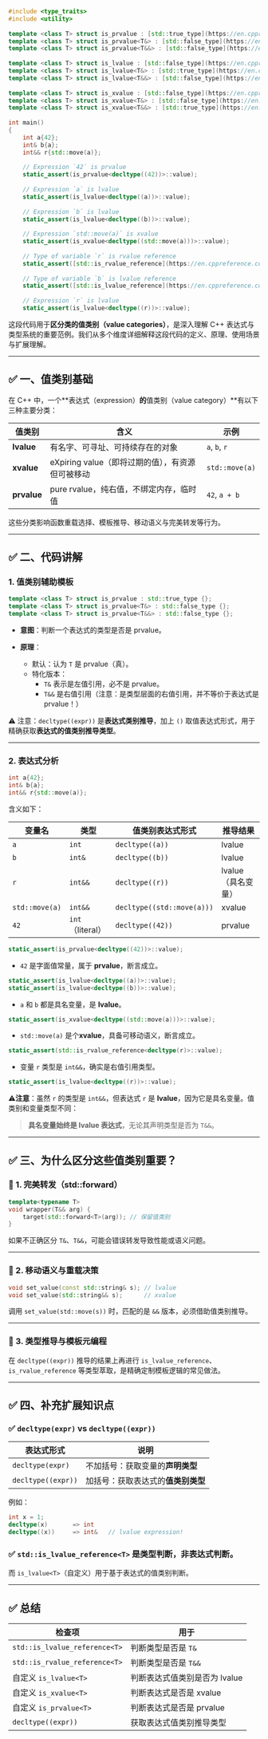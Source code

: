 ```cpp
#include <type_traits>
#include <utility>
 
template <class T> struct is_prvalue : [std::true_type](https://en.cppreference.com/w/cpp/types/integral_constant.html) {};
template <class T> struct is_prvalue<T&> : [std::false_type](https://en.cppreference.com/w/cpp/types/integral_constant.html) {};
template <class T> struct is_prvalue<T&&> : [std::false_type](https://en.cppreference.com/w/cpp/types/integral_constant.html) {};
 
template <class T> struct is_lvalue : [std::false_type](https://en.cppreference.com/w/cpp/types/integral_constant.html) {};
template <class T> struct is_lvalue<T&> : [std::true_type](https://en.cppreference.com/w/cpp/types/integral_constant.html) {};
template <class T> struct is_lvalue<T&&> : [std::false_type](https://en.cppreference.com/w/cpp/types/integral_constant.html) {};
 
template <class T> struct is_xvalue : [std::false_type](https://en.cppreference.com/w/cpp/types/integral_constant.html) {};
template <class T> struct is_xvalue<T&> : [std::false_type](https://en.cppreference.com/w/cpp/types/integral_constant.html) {};
template <class T> struct is_xvalue<T&&> : [std::true_type](https://en.cppreference.com/w/cpp/types/integral_constant.html) {};
 
int main()
{
    int a{42};
    int& b{a};
    int&& r{std::move(a)};
 
    // Expression `42` is prvalue
    static_assert(is_prvalue<decltype((42))>::value);
 
    // Expression `a` is lvalue
    static_assert(is_lvalue<decltype((a))>::value);
 
    // Expression `b` is lvalue
    static_assert(is_lvalue<decltype((b))>::value);
 
    // Expression `std::move(a)` is xvalue
    static_assert(is_xvalue<decltype((std::move(a)))>::value);
 
    // Type of variable `r` is rvalue reference
    static_assert([std::is_rvalue_reference](https://en.cppreference.com/w/cpp/types/is_rvalue_reference.html)<decltype(r)>::value);
 
    // Type of variable `b` is lvalue reference
    static_assert([std::is_lvalue_reference](https://en.cppreference.com/w/cpp/types/is_lvalue_reference.html)<decltype(b)>::value);
 
    // Expression `r` is lvalue
    static_assert(is_lvalue<decltype((r))>::value);
```

这段代码用于**区分类的值类别（value categories）**，是深入理解 C++ 表达式与类型系统的重要范例。我们从多个维度详细解释这段代码的定义、原理、使用场景与扩展理解。

---

## ✅ 一、值类别基础

在 C++ 中，一个\*\*表达式（expression）**的**值类别（value category）\*\*有以下三种主要分类：

| 值类别         | 含义                              | 示例             |
| ----------- | ------------------------------- | -------------- |
| **lvalue**  | 有名字、可寻址、可持续存在的对象                | `a`, `b`, `r`  |
| **xvalue**  | eXpiring value（即将过期的值），有资源但可被移动 | `std::move(a)` |
| **prvalue** | pure rvalue，纯右值，不绑定内存，临时值       | `42`, `a + b`  |


这些分类影响函数重载选择、模板推导、移动语义与完美转发等行为。

---

## ✅ 二、代码讲解

### 1\. 值类别辅助模板

```cpp
template <class T> struct is_prvalue : std::true_type {};
template <class T> struct is_prvalue<T&> : std::false_type {};
template <class T> struct is_prvalue<T&&> : std::false_type {};
```

-   **意图**：判断一个表达式的类型是否是 prvalue。
    
-   **原理**：
    -   默认：认为 `T` 是 prvalue（真）。
    -   特化版本：
        -   `T&` 表示是左值引用，必不是 prvalue。
        -   `T&&` 是右值引用（注意：是类型层面的右值引用，并不等价于表达式是 prvalue！）

⚠️ 注意：`decltype((expr))` 是**表达式类别推导**，加上 `()` 取值表达式形式，用于精确获取**表达式的值类别推导类型**。

---

### 2\. 表达式分析

```cpp
int a{42};
int& b{a};
int&& r{std::move(a)};
```

含义如下：

| 变量名            | 类型             | 值类别表达式形式                   | 推导结果         |
| -------------- | -------------- | -------------------------- | ------------ |
| `a`            | `int`          | `decltype((a))`            | lvalue       |
| `b`            | `int&`         | `decltype((b))`            | lvalue       |
| `r`            | `int&&`        | `decltype((r))`            | lvalue（具名变量） |
| `std::move(a)` | `int&&`        | `decltype((std::move(a)))` | xvalue       |
| `42`           | `int`（literal） | `decltype((42))`           | prvalue      |

```cpp
static_assert(is_prvalue<decltype((42))>::value);
```

-   `42` 是字面值常量，属于 **prvalue**，断言成立。
    

```cpp
static_assert(is_lvalue<decltype((a))>::value);
static_assert(is_lvalue<decltype((b))>::value);
```

-   `a` 和 `b` 都是具名变量，是 **lvalue**。
    

```cpp
static_assert(is_xvalue<decltype((std::move(a)))>::value);
```

-   `std::move(a)` 是个**xvalue**，具备可移动语义，断言成立。
    

```cpp
static_assert(std::is_rvalue_reference<decltype(r)>::value);
```

-   变量 `r` 类型是 `int&&`，确实是右值引用类型。

```cpp
static_assert(is_lvalue<decltype((r))>::value);
```

⚠️**注意**：虽然 `r` 的类型是 `int&&`，但表达式 `r` 是 **lvalue**，因为它是具名变量。值类别和变量类型不同：

> **具名变量始终是 lvalue 表达式**，无论其声明类型是否为 `T&&`。

---

## ✅ 三、为什么区分这些值类别重要？

### 📌 1. 完美转发（std::forward）

```cpp
template<typename T>
void wrapper(T&& arg) {
    target(std::forward<T>(arg)); // 保留值类别
}
```

如果不正确区分 `T&`、`T&&`，可能会错误转发导致性能或语义问题。

---

### 📌 2. 移动语义与重载决策

```cpp
void set_value(const std::string& s); // lvalue
void set_value(std::string&& s);      // xvalue
```

调用 `set_value(std::move(s))` 时，匹配的是 `&&` 版本，必须借助值类别推导。

---

### 📌 3. 类型推导与模板元编程

在 `decltype((expr))` 推导的结果上再进行 `is_lvalue_reference`、`is_rvalue_reference` 等类型萃取，是精确定制模板逻辑的常见做法。

---

## ✅ 四、补充扩展知识点

### ✅ `decltype(expr)` vs `decltype((expr))`

| 表达式形式 | 说明 |
| --- | --- |
| `decltype(expr)` | 不加括号：获取变量的**声明类型** |
| `decltype((expr))` | 加括号：获取表达式的**值类别类型** |

例如：

```cpp
int x = 1;
decltype(x)       => int
decltype((x))     => int&   // lvalue expression!
```

### ✅ `std::is_lvalue_reference<T>` 是类型判断，非表达式判断。

而 `is_lvalue<T>`（自定义）用于基于表达式的值类别判断。

---

## ✅ 总结

| 检查项 | 用于 |
| --- | --- |
| `std::is_lvalue_reference<T>` | 判断类型是否是 `T&` |
| `std::is_rvalue_reference<T>` | 判断类型是否是 `T&&` |
| 自定义 `is_lvalue<T>` | 判断表达式值类别是否为 lvalue |
| 自定义 `is_xvalue<T>` | 判断表达式是否是 xvalue |
| 自定义 `is_prvalue<T>` | 判断表达式是否是 prvalue |
| `decltype((expr))` | 获取表达式值类别推导类型 |